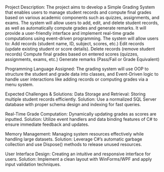 Project Description:
The project aims to develop a Simple Grading System that enables users to manage student records and compute final grades based on various academic components such as quizzes, assignments, and exams. The system will allow users to add, edit, and delete student records, as well as automatically compute grades and generate remarks. It will provide a user-friendly interface and implement real-time grade computations using event-driven programming.
 The system will allow users to:
Add records (student name, ID, subject, scores, etc.)
Edit records (update existing student or score details).
Delete records (remove student records)
Compute final grades based on entered scores (quizzes, assignments, exams, etc.)
Generate remarks (Pass/Fail or Grade Equivalent)


Programming Language Assigned:
The grading system will use OOP to structure the student and grade data into classes, and Event-Driven logic to handle user interactions like adding records or computing grades via a menu system.

Expected Challenges & Solutions:
Data Storage and Retrieval: Storing multiple student records efficiently.
 Solution: Use a normalized SQL Server database with proper schema design and indexing for fast queries.


Real-Time Grade Computation: Dynamically updating grades as scores are inputted.
 Solution: Utilize event handlers and data binding features of C# to ensure immediate feedback and updates.


Memory Management: Managing system resources effectively while handling large datasets.
 Solution: Leverage C#’s automatic garbage collection and use Dispose() methods to release unused resources.


User Interface Design: Creating an intuitive and responsive interface for users.
 Solution: Implement a clean layout with WinForms/WPF and apply input validation techniques.
 
